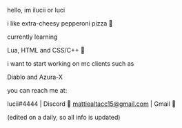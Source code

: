 hello, im ilucii or luci



i like extra-cheesy pepperoni pizza 🍕




currently learning 

Lua, HTML and CSS/C++ 💾



i want to start working on mc clients such as 

Diablo and Azura-X



you can reach me at:

lucii#4444 | Discord 💮
mattiealtacc15@gmail.com | Gmail 💌

(edited on a daily, so all info is updated) 
